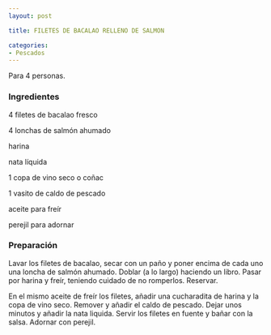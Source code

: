 ```yaml
---
layout: post

title: FILETES DE BACALAO RELLENO DE SALMON

categories:
- Pescados
---
```

Para 4 personas.

<h3>Ingredientes</h3>

4 filetes de bacalao fresco

4 lonchas de salmón ahumado

harina

nata líquida

1 copa de vino seco o coñac

1 vasito de caldo de pescado

aceite para freír

perejil para adornar

<h3>Preparación</h3>

Lavar los filetes de bacalao, secar con un paño y poner encima de cada uno una loncha de salmón ahumado. Doblar (a lo largo) haciendo un libro. Pasar por harina y freír, teniendo cuidado de no romperlos. Reservar.

En el mismo aceite de freír los filetes, añadir una cucharadita de harina y la copa de vino seco. Remover y añadir el caldo de pescado. Dejar unos minutos y añadir la nata liquida. Servir los filetes en fuente y bañar con la salsa. Adornar con perejil.